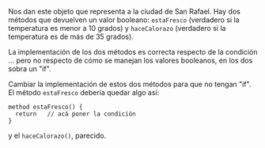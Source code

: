 Nos dan este objeto que representa a la ciudad de San Rafael. 
Hay dos métodos que devuelven un valor booleano: `estaFresco` (verdadero si la temperatura es menor a 10 grados) y `haceCalorazo` (verdadero si la temperatura es de más de 35 grados).

La implementación de los dos métodos es correcta respecto de la condición ... pero no respecto de cómo se manejan los valores booleanos, en los dos sobra un "if".

Cambiar la implementación de estos dos métodos para que no tengan "if". El método `estaFresco` debería quedar algo así: 

```{wollok}
method estaFresco() {
  return   // acá poner la condición
}
```

y el `haceCalorazo()`, parecido.